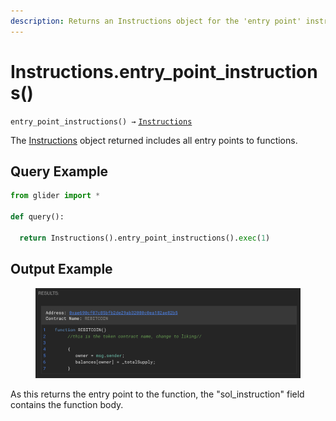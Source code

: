 ```yaml
---
description: Returns an Instructions object for the 'entry point' instructions
---
```


# Instructions.entry\_point\_instructions()

`entry_point_instructions() →` [`Instructions`](./)

The [Instructions](./) object returned includes all entry points to functions.

## Query Example

```python
from glider import *

def query():
  
  return Instructions().entry_point_instructions().exec(1)
```

## Output Example

<figure><img src="../../.gitbook/assets/image (250).png" alt=""><figcaption></figcaption></figure>

As this returns the entry point to the function, the "sol\_instruction" field contains the function body.
